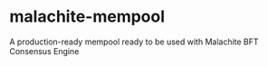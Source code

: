 # malachite-mempool
A production-ready mempool ready to be used with Malachite BFT Consensus Engine
